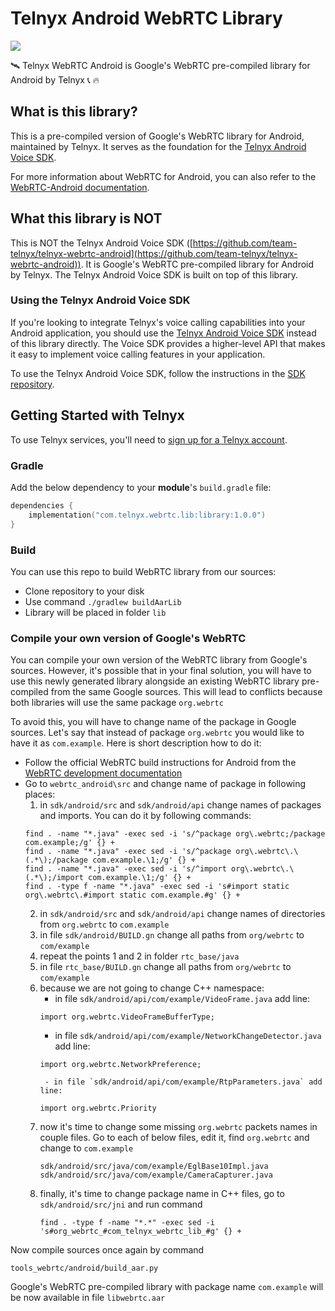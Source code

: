 # Telnyx Android WebRTC Library
[![](https://jitpack.io/v/team-telnyx/telnyx-webrtc-android-library.svg)](https://jitpack.io/#team-telnyx/telnyx-webrtc-android-library)


🛰️ Telnyx WebRTC Android is Google's WebRTC pre-compiled library for Android by Telnyx :telephone_receiver: :fire:

## What is this library?

This is a pre-compiled version of Google's WebRTC library for Android, maintained by Telnyx. It serves as the foundation for the [Telnyx Android Voice SDK](https://github.com/team-telnyx/telnyx-webrtc-android).

For more information about WebRTC for Android, you can also refer to the [WebRTC-Android documentation](https://getstream.github.io/webrtc-android/).

## What this library is NOT

This is NOT the Telnyx Android Voice SDK ([https://github.com/team-telnyx/telnyx-webrtc-android](https://github.com/team-telnyx/telnyx-webrtc-android)). It is Google's WebRTC pre-compiled library for Android by Telnyx. The Telnyx Android Voice SDK is built on top of this library.

### Using the Telnyx Android Voice SDK

If you're looking to integrate Telnyx's voice calling capabilities into your Android application, you should use the [Telnyx Android Voice SDK](https://github.com/team-telnyx/telnyx-webrtc-android) instead of this library directly. The Voice SDK provides a higher-level API that makes it easy to implement voice calling features in your application.

To use the Telnyx Android Voice SDK, follow the instructions in the [SDK repository](https://github.com/team-telnyx/telnyx-webrtc-android).

## Getting Started with Telnyx

To use Telnyx services, you'll need to [sign up for a Telnyx account](https://telnyx.com/sign-up).

### Gradle

Add the below dependency to your **module**'s `build.gradle` file:

```kotlin
dependencies {
    implementation("com.telnyx.webrtc.lib:library:1.0.0")
}
```

### Build

You can use this repo to build WebRTC library from our sources:

- Clone repository to your disk
- Use command `./gradlew buildAarLib`
- Library will be placed in folder `lib`

### Compile your own version of Google's WebRTC

You can compile your own version of the WebRTC library from Google's sources. However, it's possible that in your final solution, you will have to use this newly generated library alongside an existing WebRTC library pre-compiled from the same Google sources. This will lead to conflicts because both libraries will use the same package `org.webrtc`

To avoid this, you will have to change name of the package in Google sources. Let's say that instead of package `org.webrtc` you would like to have it as `com.example`. Here is short description how to do it:

- Follow the official WebRTC build instructions for Android from the [WebRTC development documentation](https://webrtc.github.io/webrtc-org/native-code/android/)
- Go to `webrtc_android\src` and change name of package in following places:
    1. in `sdk/android/src` and `sdk/android/api` change names of packages and imports. You can do it by following commands:
    ```
    find . -name "*.java" -exec sed -i 's/^package org\.webrtc;/package com.example;/g' {} +
    find . -name "*.java" -exec sed -i 's/^package org\.webrtc\.\(.*\);/package com.example.\1;/g' {} +
    find . -name "*.java" -exec sed -i 's/^import org\.webrtc\.\(.*\);/import com.example.\1;/g' {} +
    find . -type f -name "*.java" -exec sed -i 's#import static org\.webrtc\.#import static com.example.#g' {} +
    ```
    2. in `sdk/android/src` and `sdk/android/api` change names of directories from `org.webrtc` to `com.example`
    3. in file `sdk/android/BUILD.gn` change all paths from `org/webrtc` to `com/example`
    4. repeat the points 1 and 2 in folder `rtc_base/java`
    5. in file `rtc_base/BUILD.gn` change all paths from `org/webrtc` to `com/example`
    6. because we are not going to change C++ namespace: 
        - in file `sdk/android/api/com/example/VideoFrame.java` add line:
        ```
        import org.webrtc.VideoFrameBufferType;
        ```
        - in file `sdk/android/api/com/example/NetworkChangeDetector.java` add line:
        ```
        import org.webrtc.NetworkPreference;
        ```
            - in file `sdk/android/api/com/example/RtpParameters.java` add line:
        ```
        import org.webrtc.Priority
        ```
    7. now it's time to change some missing `org.webrtc` packets names in couple files. Go to each of below files, edit it, find `org.webrtc` and change to `com.example`
        ```
        sdk/android/src/java/com/example/EglBase10Impl.java
        sdk/android/src/java/com/example/CameraCapturer.java
        ```
    8. finally, it's time to change package name in C++ files, go to `sdk/android/src/jni` and run command
        ```
        find . -type f -name "*.*" -exec sed -i 's#org_webrtc_#com_telnyx_webrtc_lib_#g' {} +
        ```

Now compile sources once again by command
```
tools_webrtc/android/build_aar.py
```

Google's WebRTC pre-compiled library with package name `com.example` will be now available in file `libwebrtc.aar`
